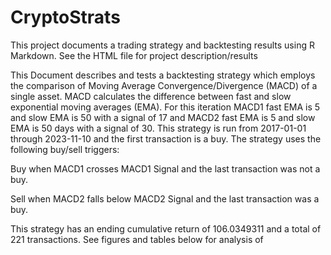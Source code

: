 # CryptoStrats
This project documents a trading strategy and backtesting results using R Markdown.
See the HTML file for project description/results

This Document describes and tests a backtesting strategy which employs the comparison of Moving Average Convergence/Divergence (MACD) of a single asset. MACD calculates the difference between fast and slow exponential moving averages (EMA). For this iteration MACD1 fast EMA is 5 and slow EMA is 50 with a signal of 17 and MACD2 fast EMA is 5 and slow EMA is 50 days with a signal of 30. This strategy is run from 2017-01-01 through 2023-11-10 and the first transaction is a buy. The strategy uses the following buy/sell triggers:

Buy when MACD1 crosses MACD1 Signal and the last transaction was not a buy.

Sell when MACD2 falls below MACD2 Signal and the last transaction was a buy.

This strategy has an ending cumulative return of 106.0349311 and a total of 221 transactions. See figures and tables below for analysis of

